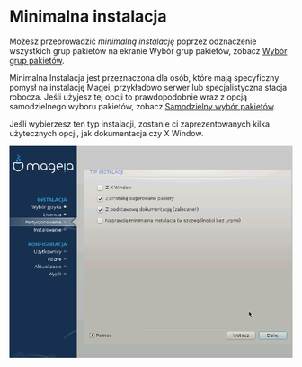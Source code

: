 # Minimalna instalacja

Możesz przeprowadzić *minimalną instalację* poprzez odznaczenie wszystkich grup pakietów na ekranie Wybór grup pakietów, zobacz [Wybór grup pakietów](./groups.md).

Minimalna Instalacja jest przeznaczona dla osób, które mają specyficzny pomysł na instalację Magei, przykładowo serwer lub specjalistyczna stacja robocza. Jeśli użyjesz tej opcji to prawdopodobnie wraz z opcją samodzielnego wyboru pakietów, zobacz [Samodzielny wybór pakietów](./pakiety.md).

Jeśli wybierzesz ten typ instalacji, zostanie ci zaprezentowanych kilka użytecznych opcji, jak dokumentacja czy X Window.

![](./images/dx2-minimal-install.png)

